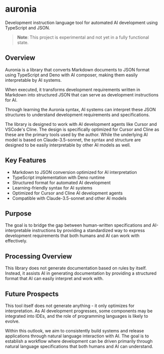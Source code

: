 # auronia
Development instruction language tool for automated AI development using TypeScript and JSON.

> **Note**: This project is experimental and not yet in a fully functional state.


## Overview

Auronia is a library that converts Markdown documents to JSON format using TypeScript and Deno with AI composer, making them easily interpretable by AI systems.

When executed, it transforms development requirements written in Markdown into structured JSON that can serve as development instructions for AI.

Through learning the Auronia syntax, AI systems can interpret these JSON structures to understand development requirements and specifications.

The library is designed to work with AI development agents like Cursor and VSCode's Cline. The design is specifically optimized for Cursor and Cline as these are the primary tools used by the author. While the underlying AI model is based on Claude-3.5-sonnet, the syntax and structure are designed to be easily interpretable by other AI models as well.

## Key Features

- Markdown to JSON conversion optimized for AI interpretation
- TypeScript implementation with Deno runtime
- Structured format for automated AI development
- Learning-friendly syntax for AI systems
- Optimized for Cursor and Cline AI development agents
- Compatible with Claude-3.5-sonnet and other AI models

## Purpose

The goal is to bridge the gap between human-written specifications and AI-interpretable instructions by providing a standardized way to express development requirements that both humans and AI can work with effectively.

## Processing Overview

This library does not generate documentation based on rules by itself. Instead, it assists AI in generating documentation by providing a structured format that AI can easily interpret and work with.

## Future Prospects

This tool itself does not generate anything - it only optimizes for interpretation. As AI development progresses, some components may be integrated into IDEs, and the role of programming languages is likely to evolve.

Within this outlook, we aim to consistently build systems and release applications through natural language interaction with AI. The goal is to establish a workflow where development can be driven primarily through natural language specifications that both humans and AI can understand.

